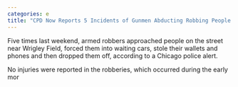 ```yaml
---
categories: e
title: "CPD Now Reports 5 Incidents of Gunmen Abducting Robbing People Near Wrigley Field"
---
```


Five times last weekend, armed robbers approached people on the street near Wrigley Field, forced them into waiting cars, stole their wallets and phones and then dropped them off, according to a Chicago police alert.



No injuries were reported in the robberies, which occurred during the early mor